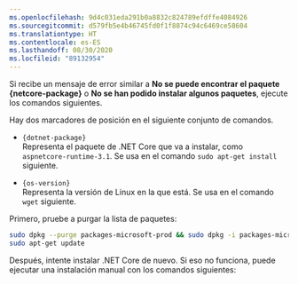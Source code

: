 ```yaml
---
ms.openlocfilehash: 9d4c031eda291b0a8832c824789efdffe4084926
ms.sourcegitcommit: d579fb5e4b46745fd0f1f8874c94c6469ce58604
ms.translationtype: HT
ms.contentlocale: es-ES
ms.lasthandoff: 08/30/2020
ms.locfileid: "89132954"
---
```


Si recibe un mensaje de error similar a **No se puede encontrar el paquete {netcore-package}** o **No se han podido instalar algunos paquetes**, ejecute los comandos siguientes.

Hay dos marcadores de posición en el siguiente conjunto de comandos.

- `{dotnet-package}`\
Representa el paquete de .NET Core que va a instalar, como `aspnetcore-runtime-3.1`. Se usa en el comando `sudo apt-get install` siguiente.

- `{os-version}`\
Representa la versión de Linux en la que está. Se usa en el comando `wget` siguiente.

Primero, pruebe a purgar la lista de paquetes:

```bash
sudo dpkg --purge packages-microsoft-prod && sudo dpkg -i packages-microsoft-prod.deb
sudo apt-get update
```

Después, intente instalar .NET Core de nuevo. Si eso no funciona, puede ejecutar una instalación manual con los comandos siguientes:
